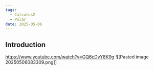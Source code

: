 ```yaml
---
tags:
  - Calculus2
  - Polar
date: 2025-05-06
---
```

## Introduction 
https://www.youtube.com/watch?v=GQ6cDvY8K9g
![[Pasted image 20250506083309.png]]